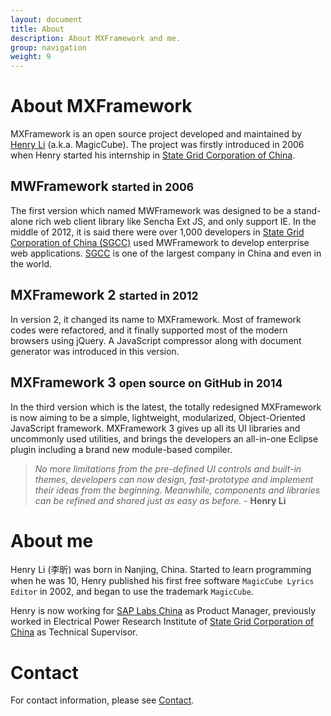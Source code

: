 ```yaml
---
layout: document
title: About
description: About MXFramework and me.
group: navigation
weight: 9
---
```


# About MXFramework
MXFramework is an open source project developed and maintained by [Henry Li](#about-me) (a.k.a. MagicCube).
The project was firstly introduced in 2006 when Henry started his internship in [State Grid Corporation of China](http://www.sgcc.com.cn/ywlm/index.shtml).

## MWFramework <small>started in 2006</small>
The first version which named MWFramework was designed to be a stand-alone rich web client library like Sencha Ext JS, and only support IE.
In the middle of 2012, it is said there were over 1,000 developers in [State Grid Corporation of China (SGCC)](http://www.sgcc.com.cn/ywlm/index.shtml) used MWFramework to develop enterprise web applications.
[SGCC](http://www.sgcc.com.cn/ywlm/index.shtml) is one of the largest company in China and even in the world.

## MXFramework 2 <small>started in 2012</small>
In version 2, it changed its name to MXFramework. Most of framework codes were refactored, and it finally supported most of the modern browsers using jQuery.
A JavaScript compressor along with document generator was introduced in this version. 

## MXFramework 3 <small>open source on GitHub in 2014</small>
In the third version which is the latest, the totally redesigned MXFramework is now aiming to be a simple, lightweight, modularized, Object-Oriented JavaScript framework.
MXFramework 3 gives up all its UI libraries and uncommonly used utilities, and brings the developers an all-in-one Eclipse plugin including a brand new module-based compiler.

> *No more limitations from the pre-defined UI controls and built-in themes, developers can now design, fast-prototype and implement their ideas from the beginning.*
> *Meanwhile, components and libraries can be refined and shared just as easy as before.* - **Henry Li**   

# About me
Henry Li (李昕) was born in Nanjing, China. Started to learn programming when he was 10, Henry published his first free software `MagicCube Lyrics Editor` in 2002, and began to use the trademark `MagicCube`. 

Henry is now working for [SAP Labs China](http://www.sap.com) as Product Manager, previously worked in Electrical Power Research Institute of [State Grid Corporation of China](http://www.sgcc.com.cn/ywlm/index.shtml) as Technical Supervisor.

# Contact
For contact information, please see [Contact](contact.html).